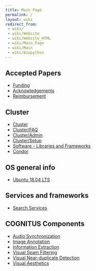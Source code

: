 ```yaml
---
title: Main Page
permalink: /
layout: wiki
redirect_from:
 - wiki/
 - wiki/Website
 - wiki/Website_HTML
 - wiki/Main_Page
 - wiki/Main
 - wiki/Biopython
---
```


Accepted Papers
---------------

- [Funding](/wiki/Funding "wikilink")
- [Acknowledgements](/wiki/Acknowledgements "wikilink")
- [Reimbursement](/wiki/Reimbursement "wikilink")

Cluster
-------

- [Cluster](/wiki/Cluster "wikilink")
- [Cluster/FAQ](/wiki/Cluster/FAQ "wikilink")
- [Cluster/Admin](/wiki/Cluster/Admin "wikilink")
- [Cluster/Setup](/wiki/Cluster/Setup "wikilink")
- [Software - Libraries and Frameworks](/wiki/Software_Libraries "wikilink")
- [Condor](/wiki/Condor "wikilink")

OS general info
---------------

- [Ubuntu 18.04 LTS](/wiki/Ubuntu_18.04_LTS "wikilink")

Services and frameworks
-----------------------

- [Search Services](/wiki/Search_Services "wikilink")

COGNITUS Components
-------------------

- [Audio Synchronization](/wiki/Audio_Synchronization "wikilink")
- [Image Annotation](/wiki/Image_Annotation "wikilink")
- [Information Extraction](/wiki/Information_Extraction "wikilink")
- [Visual Spam Filtering](/wiki/Visual_Spam_Filtering "wikilink")
- [Visual Near-duplicate Detection](/wiki/Visual_Near-duplicate_Detection "wikilink")
- [Visual Aesthetics](/wiki/Visual_Aesthetics "wikilink")
